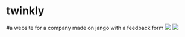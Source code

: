# twinkly
#a website for a company made on jango with a feedback form 
![](../../Users/sasha/OneDrive/Obrazy/копия.jpg)
![](../../Users/sasha/OneDrive/Obrazy/коптя.jpg)